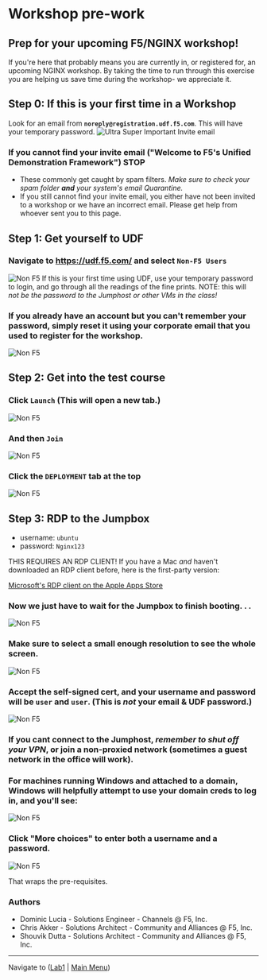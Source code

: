 # Workshop pre-work
## Prep for your upcoming F5/NGINX workshop! 

If you're here that probably means you are currently in, or registered for, an upcoming NGINX workshop. By taking the time to run through this exercise you are helping us save time during the workshop- we appreciate it.

## Step 0: If this is your first time in a Workshop
Look for an email from **`noreply@registration.udf.f5.com`**. This will have your temporary password.
![Ultra Super Important Invite email](media/megasuperimportantemail.png "Ultra Double Super Important Email, seriously")
### If you cannot find your invite email ("Welcome to F5's Unified Demonstration Framework") STOP
  * These commonly get caught by spam filters. *Make sure to check your spam folder **and** your system's email Quarantine.*
  * If you still cannot find your invite email, you either have not been invited to a workshop or we have an incorrect email. Please get help from whoever sent you to this page.

## Step 1: Get yourself to UDF
### Navigate to https://udf.f5.com/ and select ```Non-F5 Users```
![Non F5](media/udfloginnonf5.png "clever alt text")
If this is your first time using UDF, use your temporary password to login, and go through all the readings of the fine prints. NOTE: this will *not be the password to the Jumphost or other VMs in the class!* 

### If you already have an account but you can't remember your password, simply reset it using your corporate email that you used to register for the workshop.
![Non F5](media/udfloginreset.png "happens to the best of us")

## Step 2: Get into the test course
### Click ```Launch``` (This will open a new tab.)
![Non F5](media/courselist.png "click launch")

### And then ```Join```
![Non F5](media/joinbutton.png "'Yes I'm sure'")

### Click the ```DEPLOYMENT``` tab at the top
![Non F5](media/almostthere.png "I'm up here")

## Step 3: RDP to the Jumpbox
   * username: `ubuntu`
   * password: `Nginx123`

THIS REQUIRES AN RDP CLIENT! If you have a Mac *and* haven't downloaded an RDP client before, here is the first-party version:

[Microsoft's RDP client on the Apple Apps Store](https://apps.apple.com/us/app/microsoft-remote-desktop/id1295203466?mt=12)

### Now we just have to wait for the Jumpbox to finish booting. . .
![Non F5](media/waitforboot.png "loading. . .")

### Make sure to select a small enough resolution to see the whole screen.
![Non F5](media/launchrdp.png "almost there")

### Accept the self-signed cert, and your username and password will be `user` and `user`. (This is *not* your email & UDF password.)
![Non F5](media/useruser.png "rogerroger")

### If you cant connect to the Jumphost, _remember to shut off your VPN_, or join a non-proxied network (sometimes a guest network in the office will work).

### For machines running Windows and attached to a domain, Windows will helpfully attempt to use your domain creds to log in, and you'll see:
![Non F5](media/domaincreds.png "everyone has credentials.com email accounts right?")

### Click "More choices" to enter both a username and a password.
![Non F5](media/domaincredsannotated.png "green arrows")


That wraps the pre-requisites.
<br/>

### Authors
- Dominic Lucia - Solutions Engineer - Channels @ F5, Inc.
- Chris Akker - Solutions Architect - Community and Alliances @ F5, Inc.
- Shouvik Dutta - Solutions Architect - Community and Alliances @ F5, Inc.

-------------

Navigate to ([Lab1](../lab1/readme.md) | [Main Menu](../LabGuide.md))
